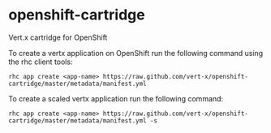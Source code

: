 openshift-cartridge
===================

Vert.x cartridge for OpenShift

To create a vertx application on OpenShift run the following command using the rhc client tools:

    rhc app create <app-name> https://raw.github.com/vert-x/openshift-cartridge/master/metadata/manifest.yml

To create a scaled vertx application run the following command:

    rhc app create <app-name> https://raw.github.com/vert-x/openshift-cartridge/master/metadata/manifest.yml -s
